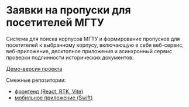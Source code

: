 # Заявки на пропуски для посетителей МГТУ
Система для поиска корпусов МГТУ и формирование пропусков для посетителей к выбранному корпусу, включающую в себя веб-сервис, веб-приложение, десктопное приложения и асинхронный сервис проверки подлинности исторических документов.

[Демо-версия проекта](https://khovenolya.github.io/bmstu-permits-front/buildings)

Смежные репозитории: 
- [фронтенд (React, RTK, Vite)](https://github.com/KhovenOlya/bmstu-permits-front)
- [мобильное приложение (Swift)](https://github.com/KhovenOlya/bmstu-permits-mobile)
